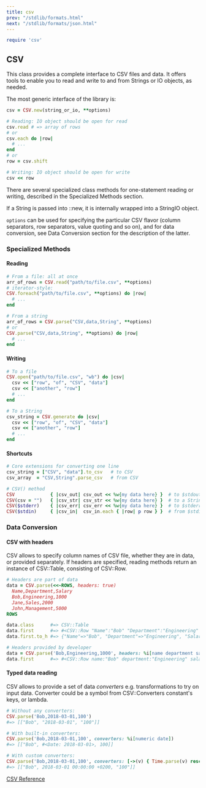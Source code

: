 ```yaml
---
title: csv
prev: "/stdlib/formats.html"
next: "/stdlib/formats/json.html"
---
```



```ruby
require 'csv'
```

## CSV[](#csv)

This class provides a complete interface to CSV files and data. It
offers tools to enable you to read and write to and from Strings or IO
objects, as needed.

The most generic interface of the library is:


```ruby
csv = CSV.new(string_or_io, **options)

# Reading: IO object should be open for read
csv.read # => array of rows
# or
csv.each do |row|
  # ...
end
# or
row = csv.shift

# Writing: IO object should be open for write
csv << row
```

There are several specialized class methods for one-statement reading or
writing, described in the Specialized Methods section.

If a String is passed into ::new, it is internally wrapped into a
StringIO object.

`options` can be used for specifying the particular CSV flavor (column
separators, row separators, value quoting and so on), and for data
conversion, see Data Conversion section for the description of the
latter.

### Specialized Methods[](#specialized-methods)

#### Reading[](#reading)


```ruby
# From a file: all at once
arr_of_rows = CSV.read("path/to/file.csv", **options)
# iterator-style:
CSV.foreach("path/to/file.csv", **options) do |row|
  # ...
end

# From a string
arr_of_rows = CSV.parse("CSV,data,String", **options)
# or
CSV.parse("CSV,data,String", **options) do |row|
  # ...
end
```

#### Writing[](#writing)


```ruby
# To a file
CSV.open("path/to/file.csv", "wb") do |csv|
  csv << ["row", "of", "CSV", "data"]
  csv << ["another", "row"]
  # ...
end

# To a String
csv_string = CSV.generate do |csv|
  csv << ["row", "of", "CSV", "data"]
  csv << ["another", "row"]
  # ...
end
```

#### Shortcuts[](#shortcuts)


```ruby
# Core extensions for converting one line
csv_string = ["CSV", "data"].to_csv   # to CSV
csv_array  = "CSV,String".parse_csv   # from CSV

# CSV() method
CSV             { |csv_out| csv_out << %w{my data here} }  # to $stdout
CSV(csv = "")   { |csv_str| csv_str << %w{my data here} }  # to a String
CSV($stderr)    { |csv_err| csv_err << %w{my data here} }  # to $stderr
CSV($stdin)     { |csv_in|  csv_in.each { |row| p row } }  # from $stdin
```

### Data Conversion[](#data-conversion)

#### CSV with headers[](#csv-with-headers)

CSV allows to specify column names of CSV file, whether they are in
data, or provided separately. If headers are specified, reading methods
return an instance of CSV::Table, consisting of CSV::Row.


```ruby
# Headers are part of data
data = CSV.parse(<<~ROWS, headers: true)
  Name,Department,Salary
  Bob,Engineering,1000
  Jane,Sales,2000
  John,Management,5000
ROWS

data.class      #=> CSV::Table
data.first      #=> #<CSV::Row "Name":"Bob" "Department":"Engineering" "Salary":"1000">
data.first.to_h #=> {"Name"=>"Bob", "Department"=>"Engineering", "Salary"=>"1000"}

# Headers provided by developer
data = CSV.parse('Bob,Engineering,1000', headers: %i[name department salary])
data.first      #=> #<CSV::Row name:"Bob" department:"Engineering" salary:"1000">
```

#### Typed data reading[](#typed-data-reading)

CSV allows to provide a set of data *converters* e.g. transformations to
try on input data. Converter could be a symbol from CSV::Converters
constant's keys, or lambda.


```ruby
# Without any converters:
CSV.parse('Bob,2018-03-01,100')
#=> [["Bob", "2018-03-01", "100"]]

# With built-in converters:
CSV.parse('Bob,2018-03-01,100', converters: %i[numeric date])
#=> [["Bob", #<Date: 2018-03-01>, 100]]

# With custom converters:
CSV.parse('Bob,2018-03-01,100', converters: [->(v) { Time.parse(v) rescue v }])
#=> [["Bob", 2018-03-01 00:00:00 +0200, "100"]]
```

<a href='https://ruby-doc.org/stdlib-2.7.0/libdoc/csv/rdoc/CSV.html'
class='ruby-doc remote' target='_blank'>CSV Reference</a>

